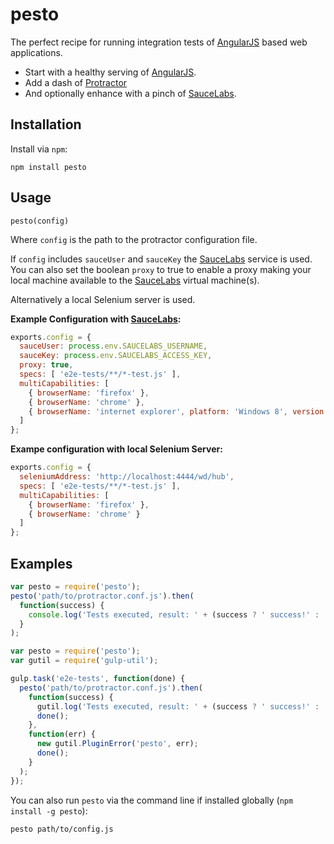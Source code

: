 pesto
=======

The perfect recipe for running integration tests of [AngularJS](https://angularjs.org/) based web applications.

* Start with a healthy serving of [AngularJS](https://angularjs.org/).
* Add a dash of [Protractor](http://angular.github.io/protractor/)
* And optionally enhance with a pinch of [SauceLabs](http://www.saucelabs.com).

## Installation

Install via `npm`:

```
npm install pesto
```

## Usage

```
pesto(config)
```

Where `config` is the path to the protractor configuration file.  

If `config` includes `sauceUser` and `sauceKey` the [SauceLabs](http://www.saucelabs.com) service is used. You can also set the boolean `proxy` to true to enable a proxy making your local machine available to the [SauceLabs](http://www.saucelabs.com) virtual machine(s).

Alternatively a local Selenium server is used.

**Example Configuration with [SauceLabs](http://www.saucelabs.com):**

```javascript
exports.config = {
  sauceUser: process.env.SAUCELABS_USERNAME,
  sauceKey: process.env.SAUCELABS_ACCESS_KEY,
  proxy: true,
  specs: [ 'e2e-tests/**/*-test.js' ],
  multiCapabilities: [
    { browserName: 'firefox' },
    { browserName: 'chrome' },
    { browserName: 'internet explorer', platform: 'Windows 8', version: '10' }
  ]
};
```

**Exampe configuration with local Selenium Server:**

```javascript
exports.config = {
  seleniumAddress: 'http://localhost:4444/wd/hub',
  specs: [ 'e2e-tests/**/*-test.js' ],
  multiCapabilities: [
    { browserName: 'firefox' },
    { browserName: 'chrome' }
  ]
};
```

## Examples

```javascript
var pesto = require('pesto');
pesto('path/to/protractor.conf.js').then(
  function(success) {
    console.log('Tests executed, result: ' + (success ? ' success!' : 'failure... :('));
  }
);
```

```javascript
var pesto = require('pesto');
var gutil = require('gulp-util');

gulp.task('e2e-tests', function(done) {
  pesto('path/to/protractor.conf.js').then(
    function(success) {
      gutil.log('Tests executed, result: ' + (success ? ' success!' : 'failure... :('));
      done();
    },
    function(err) {
      new gutil.PluginError('pesto', err);
      done();
    }
  );
});
```

You can also run `pesto` via the command line if installed globally (`npm install -g pesto`):

```shell
pesto path/to/config.js
```
